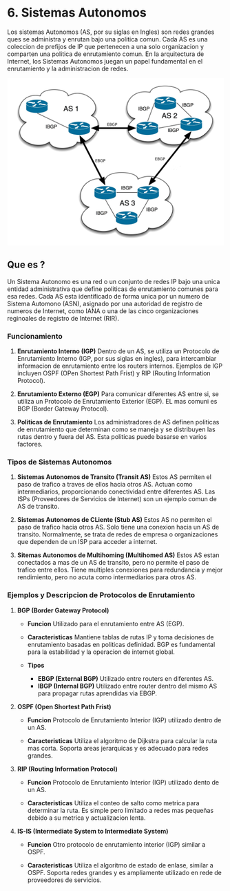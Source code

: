 # 6. Sistemas Autonomos

Los sistemas Autonomos (AS, por su siglas en Ingles) son redes grandes ques se administra y enrutan bajo una politica comun. Cada AS es una coleccion de prefijos de IP que pertenecen a una solo organizacion y comparten una politica de enrutamiento comun. En la arquitectura de Internet, los Sistemas Autonomos juegan un papel fundamental en el enrutamiento y la administracion de redes.

![AS](vx_images/136971918142892.png)
## Que es ?

Un Sistema Autonomo es una red o un conjunto de redes IP bajo una unica entidad administrativa que define politicas de enrutamiento comunes para esa redes. Cada AS esta identificado de forma unica por un numero de Sistema Automono (ASN), asignado por una autoridad de registro de numeros de Internet, como IANA o una de las cinco organizaciones reginoales de registro de Internet (RIR).

### Funcionamiento

1. **Enrutamiento Interno (IGP)** Dentro de un AS, se utiliza un Protocolo de Enrutamiento Interno (IGP, por sus siglas en ingles), para intercambiar informacion de enrutamiento entre los routers internos. Ejemplos de IGP incluyen OSPF (OPen Shortest Path Frist) y RIP (Routing Information Protocol).

2. **Enrutamiento Externo (EGP)** Para comunicar diferentes AS entre si, se utiliza un Protocolo de Enrutamiento Exterior (EGP). EL mas comuni es BGP (Border Gateway Protocol).

3. **Politicas de Enrutamiento** Los administradores de AS definen politicas de enrutamiento que determinan como se maneja y se distribuyen las rutas dentro y fuera del AS. Esta politicas puede basarse en varios factores.

### Tipos de Sistemas Autonomos

1. **Sistemas Autonomos de Transito (Transit AS)**  Estos AS permiten el paso de trafico a traves de ellos hacia otros AS. Actuan como intermediarios, proporcionando conectividad entre diferentes AS. Las ISPs (Proveedores de Servicios de Internet)  son un ejemplo comun de AS de transito.

2. **Sistemas Autonomos de CLiente (Stub AS)** Estos AS no permiten el paso de trafico hacia otros AS. Solo tiene una conexion hacia un AS de transito. Normalmente, se trata de redes de empresa o organizaciones que dependen de un ISP para acceder a internet.

3. **Sitemas Autonomos de Multihoming (Multihomed AS)** Estos AS estan conectados a mas de un AS de transito, pero no permite el paso de trafico entre ellos. Tiene multiples conexiones para redundancia y mejor rendimiento, pero no acuta como intermediarios para otros AS.

### Ejemplos y Descripcion de Protocolos de Enrutamiento

1. **BGP (Border Gateway Protocol)** 

    * **Funcion** Utilizado para el enrutamiento entre AS (EGP).

    * **Caracteristicas** Mantiene tablas de rutas IP y toma decisiones de enrutamiento basadas en politicas definidad. BGP es fundamental para la estabilidad y la operacion de internet global.
    * **Tipos**

        * **EBGP (External BGP)** Utilizado entre routers en diferentes AS.
        * **IBGP (Internal BGP)** Utilizado entre router dentro del mismo AS para propagar rutas aprendidas via EBGP.
        
2. **OSPF (Open Shortest Path Frist)**

    * **Funcion** Protocolo de Enrutamiento Interior (IGP) utilizado dentro de un AS.

    * **Caracteristicas** Utiliza el algoritmo de Dijkstra para calcular la ruta mas corta. Soporta areas jerarquicas y es adecuado para redes grandes. 
    
3. **RIP (Routing Information Protocol)**

    * **Funcion** Protocolo de Enrutamiento Interior (IGP) utilizado dento de un AS.

    * **Caracteristicas** Utiliza el conteo de salto como metrica para determinar la ruta. Es simple pero limitado a redes mas pequeñas debido a su metrica y actualizacion lenta. 

4. **IS-IS (Intermediate System to Intermediate System)**

    * **Funcion** Otro protocolo de enrutamiento interior (IGP) similar a OSPF.

    * **Caracteristicas** Utiliza el algoritmo de estado de enlase, similar a OSPF. Soporta redes grandes y es ampliamente utilizado en rede de proveedores de servicios.

